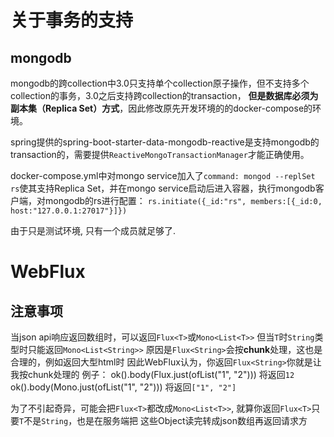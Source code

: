 # 关于事务的支持

## mongodb

mongodb的跨collection中3.0只支持单个collection原子操作，但不支持多个collection的事务，3.0之后支持跨collection的transaction，
**但是数据库必须为副本集（Replica Set）方式**，因此修改原先开发环境的的docker-compose的环境。

spring提供的spring-boot-starter-data-mongodb-reactive是支持mongodb的transaction的，需要提供`ReactiveMongoTransactionManager`才能正确使用。

docker-compose.yml中对mongo service加入了`command: mongod --replSet rs`使其支持Replica Set，并在mongo service启动后进入容器，执行mongodb客户端，对mongodb的rs进行配置：
`rs.initiate({_id:"rs", members:[{_id:0, host:"127.0.0.1:27017"}]})`

由于只是测试环境, 只有一个成员就足够了.

# WebFlux

## 注意事项

当json api响应返回数组时，可以返回`Flux<T>`或`Mono<List<T>>`
但当`T`时`String`类型时只能返回`Mono<List<String>>`
原因是`Flux<String>`会按**chunk**处理，这也是合理的，例如返回大型html时
因此WebFlux认为，你返回`Flux<String>`你就是让我按chunk处理的
例子：
ok().body(Flux.just(ofList("1", "2")))
将返回`12`
ok().body(Mono.just(ofList("1", "2")))
将返回`["1", "2"]`

为了不引起奇异，可能会把`Flux<T>`都改成`Mono<List<T>>`,
就算你返回`Flux<T>`只要`T`不是`String`，也是在服务端把
这些Object读完转成json数组再返回请求方